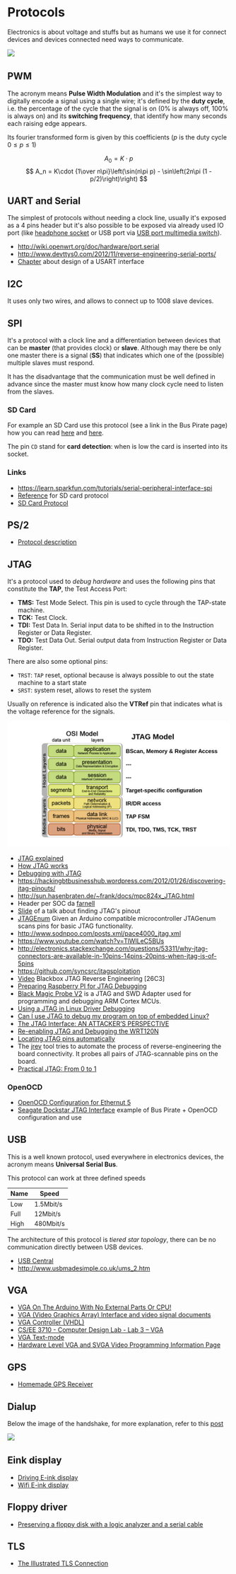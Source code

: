 # Protocols

Electronics is about voltage and stuffs but as humans we use it for
connect devices and devices connected need ways to communicate.

![](Images/connectors.jpg)

## PWM

The acronym means **Pulse Width Modulation** and it's the simplest
way to digitally encode a signal using a single wire; it's defined
by the **duty cycle**, i.e. the percentage of the cycle that the
signal is on (0% is always off, 100% is always on) and its **switching frequency**,
that identify how many seconds each raising edge appears.

Its fourier transformed form is given by this coefficients ($p$ is the duty cycle
$0\leq p\leq 1$)

$$
A_0 = K\cdot p
$$
$$
A_n = K\cdot {1\over n\pi}\left(\sin(n\pi p) - \sin\left(2n\pi (1 - p/2)\right)\right)
$$

## UART and Serial

The simplest of protocols without needing a clock line, usually it's exposed
as a 4 pins header but it's also possible to be exposed via already used IO
port (like [headphone socket](http://www.pabr.org/consolejack/consolejack.en.html) or
USB port via [USB port multimedia switch](https://www.fairchildsemi.com/datasheets/FS/FSA9280A.pdf)).

 - http://wiki.openwrt.org/doc/hardware/port.serial
 - http://www.devttys0.com/2012/11/reverse-engineering-serial-ports/
 - [Chapter](http://users.ece.utexas.edu/~valvano/Volume1/E-Book/C11_SerialInterface.htm) about design of a USART interface

## I2C

It uses only two wires, and allows to connect up to 1008 slave devices.

## SPI

It's a protocol with a clock line and a differentiation between devices that can be
**master** (that provides clock) or **slave**. Although may there be only one master
there is a signal (**SS**) that indicates which one of the (possible) multiple slaves
must respond.

It has the disadvantage that the communication must be well defined in advance since the
master must know how many clock cycle need to listen from the slaves.

### SD Card

For example an SD Card use this protocol (see a link in the Bus Pirate page) how you can
read [here](http://elm-chan.org/docs/mmc/mmc_e.html) and [here](http://www.dejazzer.com/ee379/lecture_notes/lec12_sd_card.pdf).

The pin ``CD`` stand for **card detection**: when is low the card is inserted into its socket.

### Links

 - https://learn.sparkfun.com/tutorials/serial-peripheral-interface-spi
 - [Reference](https://www.sdcard.org/downloads/pls/part1_410.pdf) for SD card protocol
 - [SD Card Protocol](http://wiki.seabright.co.nz/wiki/SdCardProtocol.html)

## PS/2

 - [Protocol description](http://www.computer-engineering.org/ps2protocol/)

## JTAG


It's a protocol used to _debug hardware_ and uses the following pins that constitute the **TAP**,
the Test Access Port:

 - **TMS:** Test Mode Select. This pin is used to cycle through the TAP-state machine.
 - **TCK:** Test Clock.
 - **TDI:** Test Data In. Serial input data to be shifted in to the Instruction Register or Data Register.
 - **TDO:** Test Data Out.  Serial output data from Instruction Register or Data Register.

There are also some optional pins:

 - ``TRST``: ``TAP`` reset, optional because is always possible to out the state machine to a start state
 - ``SRST``: system reset, allows to reset the system

Usually on reference is indicated also the **VTRef** pin that indicates what is the voltage reference
for the signals.

![](Images/jtag-stack.png)

 - [JTAG explained](http://blog.senr.io/blog/jtag-explained)
 - [How JTAG works](http://www.fpga4fun.com/JTAG2.html)
 - [Debugging with JTAG](http://elinux.org/images/5/56/DebuggingWithJtagCelf2009.pdf)
 - https://hackingbtbusinesshub.wordpress.com/2012/01/26/discovering-jtag-pinouts/
 - http://sun.hasenbraten.de/~frank/docs/mpc824x_JTAG.html
 - Header per SOC da [farnell](http://uk.farnell.com/fci/20021121-00010c4lf/connector-header-smt-r-a-1-27mm/dp/1865279?ost=609-3695-1-ND)
 - [Slide](http://elinux.org/images/d/d6/Jtag.pdf) of a talk about finding JTAG's pinout
 - [JTAGEnum](https://github.com/cyphunk/JTAGenum/) Given an Arduino compatible microcontroller JTAGenum scans pins for basic JTAG functionality.
 - http://www.sodnpoo.com/posts.xml/pace4000_jtag.xml
 - https://www.youtube.com/watch?v=TlWlLeC5BUs
 - http://electronics.stackexchange.com/questions/53311/why-jtag-connectors-are-available-in-10pins-14pins-20pins-when-jtag-is-of-5pins
 - https://github.com/syncsrc/jtagsploitation
 - [Video](https://www.youtube.com/watch?v=Up0697E5DGc) Blackbox JTAG Reverse Engineering [26C3]
 - [Preparing Raspberry PI for JTAG Debugging](http://sysprogs.com/VisualKernel/tutorials/raspberry/jtagsetup/)
 - [Black Magic Probe V2](http://1bitsquared.de/products/black-magic-probe) is a JTAG and SWD Adapter used for programming and debugging ARM Cortex MCUs.
 - [Using a JTAG in Linux Driver Debugging](http://elinux.org/images/f/ff/JTAG_In_Linux_Driver_Debug_Anderson.pdf)
 - [Can I use JTAG to debug my program on top of embedded Linux?](https://stackoverflow.com/questions/8755594/can-i-use-jtag-to-debug-my-program-on-top-of-embedded-linux)
 - [The JTAG Interface: AN ATTACKER’S PERSPECTIVE](https://optivstorage.blob.core.windows.net/web/file/55e86eae3f04450d9bafcbb3a94559ca/JTAG.Whitepaper.pdf)
 - [Re-enabling JTAG and Debugging the WRT120N](http://www.devttys0.com/2014/02/re-enabling-jtag-and-debugging-the-wrt120n/)
 - [Locating JTAG pins automatically](http://elinux.org/images/d/d6/Jtag.pdf)
 - The [jrev](http://nsa.unaligned.org/jrev.php) tool tries to automate the process of reverse-engineering the board connectivity. It probes all pairs of JTAG-scannable pins on the board.
 - [Practical JTAG: From 0 to 1](https://cansecwest.com/slides/2018/Practical%20JTAGfrom%200%20to%201%20-%20hyperchem,%20Tencent's%20XuanwulLab.pdf)

### OpenOCD

 - [OpenOCD Configuration for Ethernut 5](http://www.ethernut.de/en/hardware/enut5/openocd.html)
 - [Seagate Dockstar JTAG Interface](https://www.rudiswiki.de/wiki/DockStarJTAG) example of Bus Pirate + OpenOCD configuration and use

## USB

This is a well known protocol, used everywhere in electronics devices, the acronym means **Universal Serial Bus**.

This protocol can work at three defined speeds

|Name | Speed |
|-----|-----------|
|Low  | 1.5Mbit/s |
|Full | 12Mbit/s  |
|High | 480Mbit/s |

The architecture of this protocol is *tiered star topology*, there can be no communication directly between USB devices.

 - [USB Central](http://janaxelson.com/usb.htm)
 - http://www.usbmadesimple.co.uk/ums_2.htm

## VGA

 - [VGA On The Arduino With No External Parts Or CPU!](http://dpeckett.com/vga-on-the-arduino-with-no-external-parts)
 - [VGA (Video Graphics Array) Interface and video signal documents](http://martin.hinner.info/vga/)
 - [VGA Controller (VHDL)](https://eewiki.net/pages/viewpage.action?pageId=15925278)
 - [CS/EE 3710 - Computer Design Lab - Lab 3 – VGA](http://www.eng.utah.edu/~cs3710/labs/VGA.pdf)
 - [VGA Text-mode](http://www.flingos.co.uk/docs/reference/VGA-Text-Mode/)
 - [Hardware Level VGA and SVGA Video Programming Information Page](http://www.osdever.net/FreeVGA/vga/vgatext.htm)

## GPS

 - [Homemade GPS Receiver](http://www.aholme.co.uk/GPS/Main.htm)
 
## Dialup

Below the image of the handshake, for more explanation, refer to this [post](https://www.windytan.com/2012/11/the-sound-of-dialup-pictured.html)

![](https://oona.windytan.com/posters/dialup-final.png)

## Eink display

 - [Driving E-ink display](http://essentialscrap.com/eink/index.html)
 - [Wifi E-ink display](http://spritesmods.com/?art=einkdisplay)

## Floppy driver

 - [Preserving a floppy disk with a logic analyzer and a serial cable](https://www.chzsoft.de/site/hardware/preserving-a-floppy-disk-with-a-logic-analyzer/)

## TLS

 - [The Illustrated TLS Connection](https://tls.ulfheim.net/)
